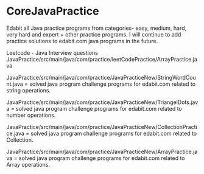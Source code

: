 # CoreJavaPractice

Edabit all Java practice programs from categories- easy, medium, hard, very hard and expert + other practice programs.
I will continue to add practice solutions to edabit.com java programs in the future.

Leetcode - Java Interview questions
	JavaPractice/src/main/java/com/practice/leetCodePractice/ArrayPractice.java

JavaPractice/src/main/java/com/practice/JavaPracticeNew/StringWordCount.java = solved java program challenge programs for edabit.com related to string operations.

JavaPractice/src/main/java/com/practice/JavaPracticeNew/TriangelDots.java = solved java program challenge programs for edabit.com related to number operations.

JavaPractice/src/main/java/com/practice/JavaPracticeNew/CollectionPractice.java = solved java program challenge programs for edabit.com related to Collection.

JavaPractice/src/main/java/com/practice/JavaPracticeNew/ArrayPractice.java = solved java program challenge programs for edabit.com related to Array operations.
